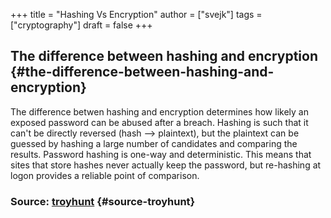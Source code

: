 +++
title = "Hashing Vs Encryption"
author = ["svejk"]
tags = ["cryptography"]
draft = false
+++

## The difference between hashing and encryption {#the-difference-between-hashing-and-encryption}

The difference betwen hashing and encryption determines how likely an exposed password can be abused after a breach. Hashing is such that it can't be directly reversed (hash --&gt; plaintext), but the plaintext can be guessed by hashing a large number of candidates and comparing the results. Password hashing is one-way and deterministic. This means that sites that store hashes never actually keep the password, but re-hashing at logon provides a reliable point of comparison.


### Source: [troyhunt](https://www.troyhunt.com/we-didnt-encrypt-your-password-we-hashed-it-heres-what-that-means/) {#source-troyhunt}
